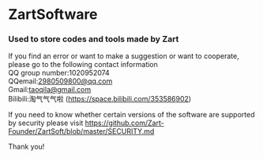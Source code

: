 # ZartSoftware
### Used to store codes and tools made by Zart   
If you find an error or want to make a suggestion or want to cooperate, please go to the following contact information   
QQ group number:1020952074   
QQemail:2980509800@qq.com   
Gmail:taoqila@gmail.com   
Bilibili:淘气气气啦 (https://space.bilibili.com/353586902)   

If you need to know whether certain versions of the software are supported by security please visit https://github.com/Zart-Founder/ZartSoft/blob/master/SECURITY.md

Thank you!
